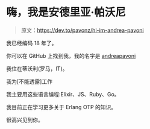 # 嗨，我是安德里亚·帕沃尼

> 原文：<https://dev.to/pavonz/hi-im-andrea-pavoni>

我已经编码 18 年了。

你可以在 GitHub 上找到我，我的名字是 [andreapavoni](https://github.com/andreapavoni)

我住在蒂沃利(罗马，IT)。

我为[不能透露]工作

我主要用这些语言编程:Elixir、JS、Ruby、Go。

我目前正在学习更多关于 Erlang OTP 的知识。

很高兴见到你。
